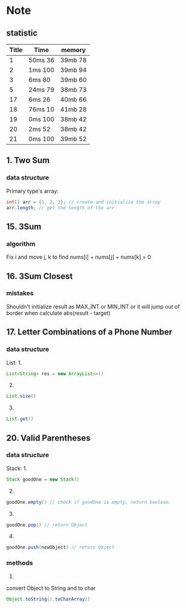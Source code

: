 # Note

## statistic
Title | Time | memory
-----------------|----------|-----------
1 | 50ms 36 | 39mb 78
2 | 1ms 100 | 39mb 94
3 | 6ms 80  | 39mb 60
5 | 24ms 79 | 38mb 73
17 | 6ms 26 | 40mb 66
18 | 76ms 10 | 41mb 28
19 | 0ms 100 | 38mb 42
20 | 2ms 52  | 38mb 42
21 | 0ms 100 | 39mb 52

## 1. Two Sum
### data structure
Primary type's array:
```java
int[] arr = {1, 2, 3}; // create and initialize the array
arr.length; // get the length of the arr
```



## 15. 3Sum
### algorithm
Fix i and move j, k to find nums[i] + nums[j] + nums[k] = 0


## 16. 3Sum Closest
### mistakes
Shouldn't initialize result as MAX_INT or MIN_INT or it will jump out of border when calculate abs(result - target)  


## 17. Letter Combinations of a Phone Number
### data structure
List:
1. 
```java
List<String> res = new ArrayList<>()
```
2. 
```java
List.size()
```
3.
```java
List.get()
```

## 20. Valid Parentheses
### data structure
Stack:
1. 
```java
Stack goodOne = new Stack()
```
2. 
```java
goodOne.empty() // check if goodOne is empty, return boolean.
```
3.
```java
goodOne.pop() // return Object
```
4.
```java
goodOne.push(newObject) // return Object
```

### methods
1.  
convert Object to String and to char
```java
Object.toString().toCharArray()
```
